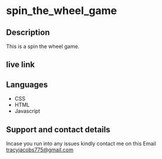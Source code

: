 # spin_the_wheel_game
## Description

This is a spin the wheel game.

## live link



##  Languages 
* CSS
* HTML 
* Javascript

## Support and contact details

Incase you run into any issues kindly contact me on this Email tracyjacobs775@gmail.com
